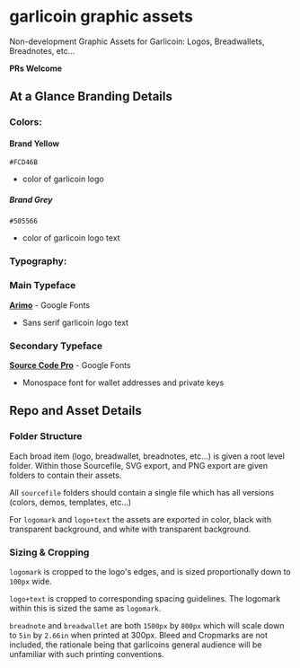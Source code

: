 # garlicoin graphic assets
Non-development Graphic Assets for Garlicoin: Logos, Breadwallets, Breadnotes, etc…

**PRs Welcome**

## At a Glance Branding Details
### Colors:
#### Brand Yellow
`#FCD46B`

* color of garlicoin logo

##### Brand Grey
`#505566`

* color of garlicoin logo text

### Typography:
### Main Typeface
[**Arimo**](https://fonts.google.com/specimen/Arimo) - Google Fonts

* Sans serif garlicoin logo text

### Secondary Typeface
[**Source Code Pro**](https://fonts.google.com/specimen/Source+Code+Pro) - Google Fonts

* Monospace font for wallet addresses and private keys


## Repo and Asset Details
### Folder Structure
Each broad item (logo, breadwallet, breadnotes, etc…) is given a root level folder. Within those Sourcefile, SVG export, and PNG export are given folders to contain their assets.

All `sourcefile` folders should contain a single file which has all versions (colors, demos, templates, etc…)

For `logomark` and `logo+text` the assets are exported in color, black with transparent background, and white with transparent background.

### Sizing & Cropping
`logomark` is cropped to the logo's edges, and is sized proportionally down to `100px` wide.

`logo+text` is cropped to corresponding spacing guidelines. The logomark within this is sized the same as `logomark`.

`breadnote` and `breadwallet` are both `1500px` by `800px` which will scale down to `5in` by `2.66in` when printed at 300px.
Bleed and Cropmarks are not included, the rationale being that garlicoins general audience will be unfamiliar with such printing conventions.
